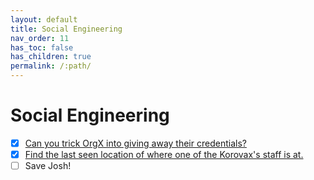 ```yaml
---
layout: default
title: Social Engineering
nav_order: 11
has_toc: false
has_children: true
permalink: /:path/
---
```

# Social Engineering
- [x] [Can you trick OrgX into giving away their credentials?](Can%20you%20trick%20OrgX%20into%20giving%20away%20their%20credentials?/)
- [x] [Find the last seen location of where one of the Korovax's staff is at.](Find%20the%20last%20seen%20location%20of%20where%20one%20of%20the%20Korovax's%20staff%20is%20at/)
- [ ] Save Josh!